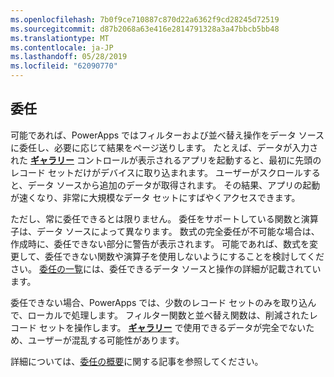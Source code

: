 ```yaml
---
ms.openlocfilehash: 7b0f9ce710887c870d22a6362f9cd28245d72519
ms.sourcegitcommit: d87b2068a63e416e2814791328a3a47bbcb5bb48
ms.translationtype: MT
ms.contentlocale: ja-JP
ms.lasthandoff: 05/28/2019
ms.locfileid: "62090770"
---
```

## <a name="delegation"></a>委任
可能であれば、PowerApps ではフィルターおよび並べ替え操作をデータ ソースに委任し、必要に応じて結果をページ送りします。 たとえば、データが入力された **[ギャラリー](../maker/canvas-apps/controls/control-gallery.md)** コントロールが表示されるアプリを起動すると、最初に先頭のレコード セットだけがデバイスに取り込まれます。 ユーザーがスクロールすると、データ ソースから追加のデータが取得されます。 その結果、アプリの起動が速くなり、非常に大規模なデータ セットにすばやくアクセスできます。

ただし、常に委任できるとは限りません。 委任をサポートしている関数と演算子は、データ ソースによって異なります。 数式の完全委任が不可能な場合は、作成時に、委任できない部分に警告が表示されます。 可能であれば、数式を変更して、委任できない関数や演算子を使用しないようにすることを検討してください。  [委任の一覧](../maker/canvas-apps/delegation-list.md)には、委任できるデータ ソースと操作の詳細が記載されています。

委任できない場合、PowerApps では、少数のレコード セットのみを取り込んで、ローカルで処理します。 フィルター関数と並べ替え関数は、削減されたレコード セットを操作します。 **[ギャラリー](../maker/canvas-apps/controls/control-gallery.md)** で使用できるデータが完全でないため、ユーザーが混乱する可能性があります。 

詳細については、[委任の概要](../maker/canvas-apps/delegation-overview.md)に関する記事を参照してください。

